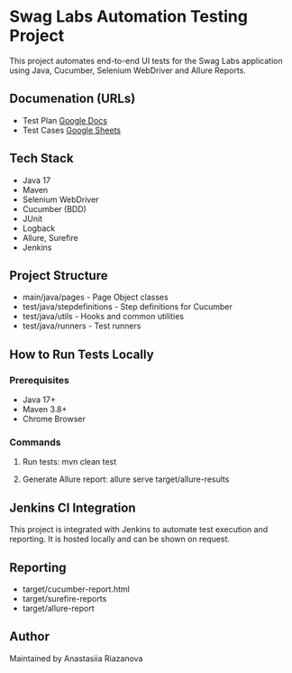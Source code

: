 # Swag Labs Automation Testing Project

This project automates end-to-end UI tests for the Swag Labs application using Java, Cucumber, Selenium WebDriver and Allure Reports.

## Documenation (URLs)

- Test Plan [Google Docs](https://docs.google.com/document/d/1HGZuspp0vHq-0HXlNjzDKh6FrcX_1t6QyWqEDxzhwJk/edit?usp=sharing)
- Test Cases [Google Sheets](https://docs.google.com/spreadsheets/d/1z3Wg7XP8b0x8eHKzt9pdLMvBqF9KBabHoTUV6s4eywM/edit?usp=sharing)

## Tech Stack

- Java 17
- Maven
- Selenium WebDriver
- Cucumber (BDD)
- JUnit
- Logback 
- Allure, Surefire
- Jenkins

## Project Structure

- main/java/pages - Page Object classes 
- test/java/stepdefinitions - Step definitions for Cucumber 
- test/java/utils - Hooks and common utilities 
- test/java/runners - Test runners

## How to Run Tests Locally

### Prerequisites
- Java 17+
- Maven 3.8+
- Chrome Browser

### Commands

1. Run tests:
   mvn clean test

2. Generate Allure report:
   allure serve target/allure-results

## Jenkins CI Integration

This project is integrated with Jenkins to automate test execution and reporting. It is hosted locally and can be shown on request.

## Reporting

- target/cucumber-report.html
- target/surefire-reports
- target/allure-report

## Author

Maintained by Anastasiia Riazanova


